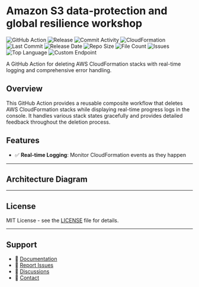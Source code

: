 # Amazon S3 data-protection and global resilience workshop

![GitHub Action](https://img.shields.io/badge/GitHub-Action-blue?logo=github)&nbsp;![Release](https://github.com/subhamay-bhattacharyya/0501-data-protection-cft/actions/workflows/release.yaml/badge.svg)&nbsp;![Commit Activity](https://img.shields.io/github/commit-activity/t/subhamay-bhattacharyya/0501-data-protection-cft)&nbsp;![CloudFormation](https://img.shields.io/badge/AWS-CloudFormation-orange?logo=amazonaws)&nbsp;![Last Commit](https://img.shields.io/github/last-commit/subhamay-bhattacharyya/0501-data-protection-cft)&nbsp;![Release Date](https://img.shields.io/github/release-date/subhamay-bhattacharyya/0501-data-protection-cft)&nbsp;![Repo Size](https://img.shields.io/github/repo-size/subhamay-bhattacharyya/0501-data-protection-cft)&nbsp;![File Count](https://img.shields.io/github/directory-file-count/subhamay-bhattacharyya/0501-data-protection-cft)&nbsp;![Issues](https://img.shields.io/github/issues/subhamay-bhattacharyya/0501-data-protection-cft)&nbsp;![Top Language](https://img.shields.io/github/languages/top/subhamay-bhattacharyya/0501-data-protection-cft)&nbsp;![Custom Endpoint](https://img.shields.io/endpoint?url=https://gist.githubusercontent.com/bsubhamay/79f0c85a63e1e08d68684952bf914f2b/raw/0501-data-protection-cft.json?)


A GitHub Action for deleting AWS CloudFormation stacks with real-time logging and comprehensive error handling.

## Overview

This GitHub Action provides a reusable composite workflow that deletes AWS CloudFormation stacks while displaying real-time progress logs in the console. It handles various stack states gracefully and provides detailed feedback throughout the deletion process.

## Features

- ✅ **Real-time Logging**: Monitor CloudFormation events as they happen

---

## Architecture Diagram


---

## License

MIT License - see the [LICENSE](LICENSE) file for details.

---

## Support

- 📖 [Documentation](https://github.com/subhamay-bhattacharyya/0501-data-protection-cft/wiki)
- 🐛 [Report Issues](https://github.com/subhamay-bhattacharyya/0501-data-protection-cft/issues)
- 💬 [Discussions](https://github.com/subhamay-bhattacharyya/0501-data-protection-cft/discussions)
- 📧 [Contact](mailto:support@subhamay.aws@gmail.com)